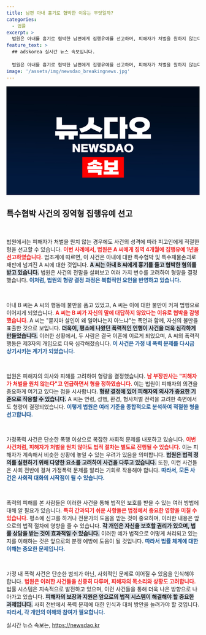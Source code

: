```yaml
---
title: 남편 아내 흉기로 협박한 이유는 무엇일까?
categories:
  - 법률
excerpt: >
  법원은 아내를 흉기로 협박한 남편에게 집행유예를 선고하며, 피해자가 처벌을 원하지 않는다는 점을 고려했다. 남편은 범행 동기로 아내의 무시를 언급하며, 충격적인 발언을 남겼다. 이 사건의 배경과 법원의 결정에 대해 자세히 알아보자!
feature_text: >
  ## adskorea 실시간 뉴스 속보입니다.

  법원은 아내를 흉기로 협박한 남편에게 집행유예를 선고하며, 피해자가 처벌을 원하지 않는다는 점을 고려했다. 남편은 범행 동기로 아내의 무시를 언급하며, 충격적인 발언을 남겼다. 이 사건의 배경과 법원의 결정에 대해 자세히 알아보자!
image: '/assets/img/newsdao_breakingnews.jpg'
---
```


<p><img src="/assets/img/newsdao_breakingnews.jpg" alt="adskorea 속보" /></p>

<h2 data-ke-size="size26">특수협박 사건의 징역형 집행유예 선고</h2>

<p data-ke-size="size16">&nbsp;</p>

<p>법원에서는 피해자가 처벌을 원치 않는 경우에도 사건의 성격에 따라 피고인에게 적절한 형을 선고할 수 있습니다. <b><span style="color: #ee2323;">이번 사례에서, 법원은 A 씨에게 징역 4개월에 집행유예 1년을 선고하였습니다.</span></b> 법조계에 따르면, 이 사건은 아내에 대한 특수협박 및 특수재물손괴로 재판에 넘겨진 A 씨에 대한 것입니다. <b><span style="background-color: #21538527;">A 씨는 아내 B 씨에게 흉기를 들고 협박한 혐의를 받고 있습니다.</span></b> 법원은 사건의 전말을 살펴보고 여러 가지 변수를 고려하여 형량을 결정했습니다. <b><span style="color: #1a5490;">이처럼, 법원의 형량 결정 과정은 복합적인 요인을 반영하고 있습니다.</span></b></p>

<p data-ke-size="size16">&nbsp;</p>

<p>아내 B 씨는 A 씨의 행동에 불만을 품고 있었고, A 씨는 이에 대한 불만이 커져 범행으로 이어지게 되었습니다. <b><span style="color: #ee2323;">A 씨는 B 씨가 자신의 말에 대답하지 않았다는 이유로 협박을 감행했습니다.</span></b> A 씨는 "묻지마 살인이 왜 일어나는지 아느냐"는 폭언과 함께, 자신의 불만을 표출한 것으로 보입니다. <b><span style="background-color: #21538527;">더욱이, 평소에 나왔던 폭력적인 언행이 사건을 더욱 심각하게 만들었습니다.</span></b> 이러한 상황에서, 두 사람은 결국 이혼에 이르게 되었으며, A 씨의 폭력적 행동은 제3자의 개입으로 더욱 심각해졌습니다. <b><span style="color: #1a5490;">이 사건은 가정 내 폭력 문제를 다시금 상기시키는 계기가 되었습니다.</span></b></p>

<p data-ke-size="size16">&nbsp;</p>

<p>법원은 피해자의 의사와 피해를 고려하여 형량을 결정했습니다. <b><span style="color: #ee2323;">남 부장판사는 "피해자가 처벌을 원치 않는다"고 언급하면서 형을 정하였습니다.</span></b> 이는 법원이 피해자의 의견을 중요하게 여기고 있다는 점을 시사합니다. <b><span style="background-color: #21538527;">형량 결정에 있어 피해자의 의사가 중요한 기준으로 작용할 수 있습니다.</span></b> A 씨는 연령, 성행, 환경, 형사처벌 전력을 고려한 측면에서도 형량이 결정되었습니다. <b><span style="color: #1a5490;">이렇게 법원은 여러 기준을 종합적으로 분석하여 적절한 형을 선고합니다.</span></b></p>

<p data-ke-size="size16">&nbsp;</p>

<p>가정폭력 사건은 단순한 폭행 이상으로 복잡한 사회적 문제를 내포하고 있습니다. <b><span style="color: #ee2323;">이번 사건처럼, 피해자가 처벌을 원치 않아도 법적 절차는 별도로 진행될 수 있습니다.</span></b> 이는 피해자가 계속해서 비슷한 상황에 놓일 수 있는 우려가 있음을 의미합니다. <b><span style="background-color: #21538527;">법원은 법적 정의를 실현하기 위해 다양한 요소를 고려하여 사건을 다루고 있습니다.</span></b> 또한, 이런 사건들은 사회 전반에 걸쳐 가정폭력 문제를 알리는 기회로 작용해야 합니다. <b><span style="color: #1a5490;">따라서, 모든 사건은 사회적 대화의 시작점이 될 수 있습니다.</span></b></p>

<p data-ke-size="size16">&nbsp;</p>

<p>폭력의 피해를 본 사람들은 이러한 사건을 통해 법적인 보호를 받을 수 있는 여러 방법에 대해 알 필요가 있습니다. <b><span style="color: #ee2323;">특히 간과되기 쉬운 사항들은 법정에서 중요한 영향을 미칠 수 있습니다.</span></b> 평소에 신고를 하거나 전문가의 도움을 받는 것이 중요하며, 이러한 내용은 앞으로의 법적 절차에 영향을 줄 수 있습니다. <b><span style="background-color: #21538527;">각 개인은 자신을 보호할 권리가 있으며, 법률 상담을 받는 것이 효과적일 수 있습니다.</span></b> 이러한 예가 법적으로 어떻게 처리되고 있는지를 이해하는 것은 앞으로의 분쟁 예방에 도움이 될 것입니다. <b><span style="color: #1a5490;">따라서 법률 체계에 대한 이해는 중요한 문제입니다.</span></b></p>

<p data-ke-size="size16">&nbsp;</p>

<p>가정 내 폭력 사건은 단순한 범죄가 아닌, 사회적인 문제로 이어질 수 있음을 인식해야 합니다. <b><span style="color: #ee2323;">법원은 이러한 사건들을 신중히 다루며, 피해자의 목소리와 상황도 고려합니다.</span></b> 법률 시스템은 지속적으로 발전하고 있으며, 이런 사건들을 통해 더욱 나은 방향으로 나아가고 있습니다. <b><span style="background-color: #21538527;">피해자의 보장과 지원은 앞으로의 법적 시스템이 해결해야 할 중요한 과제입니다.</span></b> 사회 전반에서 폭력 문제에 대한 인식과 대처 방안을 늘려가야 할 것입니다. <b><span style="color: #1a5490;">따라서, 각 개인의 이해와 참여가 필요합니다.</span></b></p>
실시간 뉴스 속보는, <a href="https://newsdao.kr" rel="dofollow">https://newsdao.kr</a>


